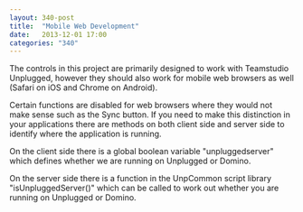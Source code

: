 ```yaml
---
layout: 340-post
title:  "Mobile Web Development"
date:   2013-12-01 17:00
categories: "340"
---
```


The controls in this project are primarily designed to work with Teamstudio Unplugged, however they should also work for mobile web browsers as well (Safari on iOS and Chrome on Android). 

Certain functions are disabled for web browsers where they would not make sense such as the Sync button. If you need to make this distinction in your applications there are methods on both client side and server side to identify where the application is running.

On the client side there is a global boolean variable "unpluggedserver" which defines whether we are running on Unplugged or Domino.

On the server side there is a function in the UnpCommon script library "isUnpluggedServer()" which can be called to work out whether you are running on Unplugged or Domino.